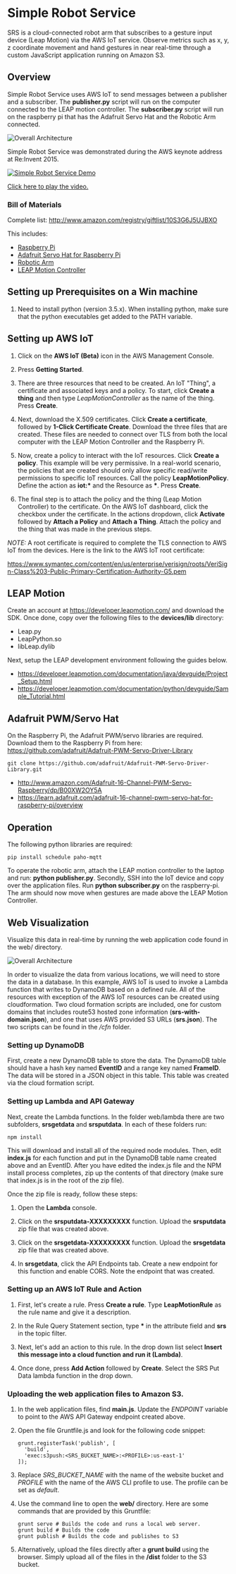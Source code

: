 # Simple Robot Service

SRS is a cloud-connected robot arm that subscribes to a gesture input device (Leap Motion) via the AWS IoT service. Observe metrics such as x, y, z coordinate movement and hand gestures in near real-time through a custom JavaScript application running on Amazon S3.

## Overview

Simple Robot Service uses AWS IoT to send messages between a publisher and a subscriber. The **publisher.py** script will run on the computer connected to the LEAP motion controller. The **subscriber.py** script will run on the raspberry pi that has the Adafruit Servo Hat and the Robotic Arm connected.

![Overall Architecture](architecture-arm.png)

Simple Robot Service was demonstrated during the AWS keynote address at Re:Invent 2015.

[![Simple Robot Service Demo](srs-demo.png)](https://youtu.be/y-0Wf2Zyi5Q?t=4176)

[Click here to play the video.](https://youtu.be/y-0Wf2Zyi5Q?t=4176)

### Bill of Materials

Complete list:
http://www.amazon.com/registry/giftlist/10S3G6J5UJBXO

This includes:
- [Raspberry Pi](http://www.amazon.com/dp/B008XVAVAW)
- [Adafruit Servo Hat for Raspberry Pi](http://www.amazon.com/dp/B00XW2OY5A)
- [Robotic Arm](http://www.amazon.com/dp/B00NB1DFF2)
- [LEAP Motion Controller](http://www.amazon.com/dp/B00HVYBWQO)

## Setting up Prerequisites on a Win machine

1. Need to install python (version 3.5.x). When installing python, make sure that the python executables get added to the PATH variable.

## Setting up AWS IoT

1. Click on the **AWS IoT (Beta)** icon in the AWS Management Console.

2. Press **Getting Started**.

3. There are three resources that need to be created. An IoT "Thing", a certificate and associated keys and a policy. To start, click **Create a thing** and then type *LeapMotionController* as the name of the thing. Press **Create**.

4. Next, download the X.509 certificates. Click **Create a certificate**, followed by **1-Click Certificate Create**. Download the three files that are created. These files are needed to connect over TLS from both the local computer with the LEAP Motion Controller and the Raspberry Pi.

5. Now, create a policy to interact with the IoT resources. Click **Create a policy**. This example will be very permissive. In a real-world scenario, the policies that are created should only allow specific read/write permissions to specific IoT resources. Call the policy **LeapMotionPolicy**. Define the action as **iot:\*** and the Resource as **\***. Press **Create**.

6. The final step is to attach the policy and the thing (Leap Motion Controller) to the certificate. On the AWS IoT dashboard, click the checkbox under the certificate. In the actions dropdown, click **Activate** followed by **Attach a Policy** and **Attach a Thing**. Attach the policy and the thing that was made in the previous steps.

*NOTE:*
A root certificate is required to complete the TLS connection to AWS IoT from the devices. Here is the link to the AWS IoT root certificate:

https://www.symantec.com/content/en/us/enterprise/verisign/roots/VeriSign-Class%203-Public-Primary-Certification-Authority-G5.pem

## LEAP Motion

Create an account at https://developer.leapmotion.com/ and download the SDK. Once done, copy over the following files to the **devices/lib** directory:
- Leap.py
- LeapPython.so
- libLeap.dylib

Next, setup the LEAP development environment following the guides below.

- https://developer.leapmotion.com/documentation/java/devguide/Project_Setup.html
- https://developer.leapmotion.com/documentation/python/devguide/Sample_Tutorial.html

## Adafruit PWM/Servo Hat

On the Raspberry Pi, the Adafruit PWM/servo libraries are required. Download them to the Raspberry Pi from here: https://github.com/adafruit/Adafruit-PWM-Servo-Driver-Library

```
git clone https://github.com/adafruit/Adafruit-PWM-Servo-Driver-Library.git
```

- http://www.amazon.com/Adafruit-16-Channel-PWM-Servo-Raspberry/dp/B00XW2OY5A
- https://learn.adafruit.com/adafruit-16-channel-pwm-servo-hat-for-raspberry-pi/overview

## Operation

The following python libraries are required:

```
pip install schedule paho-mqtt
```

To operate the robotic arm, attach the LEAP motion controller to the laptop and run: **python publisher.py**. Secondly, SSH into the IoT device and copy over the application files. Run **python subscriber.py** on the raspberry-pi. The arm should now move when gestures are made above the LEAP Motion Controller.

## Web Visualization

Visualize this data in real-time by running the web application code found in the web/ directory.

![Overall Architecture](architecture-website.png)

In order to visualize the data from various locations, we will need to store the data in a database. In this example, AWS IoT is used to invoke a Lambda function that writes to DynamoDB based on a defined rule. All of the resources with exception of the AWS IoT resources can be created using cloudformation. Two cloud formation scripts are included, one for custom domains that includes route53 hosted zone information (**srs-with-domain.json**), and one that uses AWS provided S3 URLs (**srs.json**). The two scripts can be found in the */cfn* folder.

### Setting up DynamoDB

First, create a new DynamoDB table to store the data. The DynamoDB table should have a hash key named **EventID** and a range key named **FrameID**. The data will be stored in a JSON object in this table. This table was created via the cloud formation script.

### Setting up Lambda and API Gateway

Next, create the Lambda functions. In the folder web/lambda there are two subfolders, **srsgetdata** and **srsputdata**. In each of these folders run:

```
npm install
```

This will download and install all of the required node modules. Then, edit **index.js** for each function and put in the DynamoDB table name created above and an EventID. After you have edited the index.js file and the NPM install process completes, zip up the contents of that directory (make sure that index.js is in the root of the zip file).

Once the zip file is ready, follow these steps:

1. Open the **Lambda** console.

2. Click on the **srsputdata-XXXXXXXXX** function. Upload the **srsputdata** zip file that was created above.

3. Click on the **srsgetdata-XXXXXXXXX** function. Upload the **srsgetdata** zip file that was created above.

4. In **srsgetdata**, click the API Endpoints tab. Create a new endpoint for this function and enable CORS. Note the endpoint that was created.

### Setting up an AWS IoT Rule and Action

1. First, let's create a rule. Press **Create a rule**. Type **LeapMotionRule** as the rule name and give it a description.

2. In the Rule Query Statement section, type **\*** in the attribute field and **srs** in the topic filter.

3. Next, let's add an action to this rule. In the drop down list select **Insert this message into a cloud function and run it (Lambda)**.

4. Once done, press **Add Action** followed by **Create**. Select the SRS Put Data lambda function in the drop down.

### Uploading the web application files to Amazon S3.

1. In the web application files, find **main.js**. Update the *ENDPOINT* variable to point to the AWS API Gateway endpoint created above.

2. Open the file Gruntfile.js and look for the following code snippet:

    ```
    grunt.registerTask('publish', [
      'build',
      'exec:s3push:<SRS_BUCKET_NAME>:<PROFILE>:us-east-1'
    ]);
    ```

3. Replace *SRS_BUCKET_NAME* with the name of the website bucket and *PROFILE* with the name of the AWS CLI profile to use. The profile can be set as *default*.

4. Use the command line to open the **web/** directory. Here are some commands that are provided by this Gruntfile:

    ```
    grunt serve # Builds the code and runs a local web server.
    grunt build # Builds the code
    grunt publish # Builds the code and publishes to S3
    ```

5. Alternatively, upload the files directly after a **grunt build** using the browser. Simply upload all of the files in the **/dist** folder to the S3 bucket.
